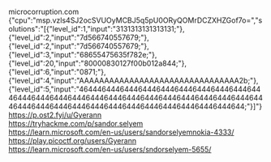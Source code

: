 microcorruption.com  
{"cpu":"msp.vzls4SJ2ocSVUOyMCBJ5q5pU0ORyQOMrDCZXHZGof7o=","solutions":"[{\"level_id\":1,\"input\":\"3131313131313131;\"},{\"level_id\":2,\"input\":\"7d566740557679;\"},{\"level_id\":2,\"input\":\"7d566740557679;\"},{\"level_id\":3,\"input\":\"68655475635f782e;\"},{\"level_id\":20,\"input\":\"80000830127f00b012a844;\"},{\"level_id\":6,\"input\":\"0871;\"},{\"level_id\":4,\"input\":\"AAAAAAAAAAAAAAAAAAAAAAAAAAAAAAAA2b;\"},{\"level_id\":5,\"input\":\"4644464446444644464446444644464446444644464446444644464446444644464446444644464446444644464446444644464446444644464446444644464446444644464446444644;\"}]"}  
https://p.ost2.fyi/u/Gyerann  
https://tryhackme.com/p/sandor.selyem  
https://learn.microsoft.com/en-us/users/sandorselyemnokia-4333/  
https://play.picoctf.org/users/Gyerann  
https://learn.microsoft.com/en-us/users/sndorselyem-5655/
